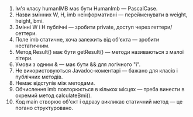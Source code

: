 1. Ім'я класу humanIMB має бути HumanImb — PascalCase.
2. Назви змінних W, H, imb неінформативні — перейменувати в weight, height, bmi.
3. Змінні W і H публічні — зробити private, доступ через геттери/сеттери.
4. Поле imb статичне, хоча залежить від об'єкта — зробити нестатичним.
5. Метод Result() має бути getResult() — методи називаються з малої літери.
6. Умови з одним & — має бути && для логічного "і".
7. Не використовуються Javadoc-коментарі — бажано для класів і публічних методів.
8. Немає відступів між методами.
9. Обчислення imb повторюється в кількох місцях — треба винести в окремий метод calculateBmi().
10. Код main створює об'єкт і одразу викликає статичний метод — це погано структуровано.
